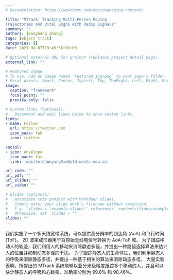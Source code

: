 ```yaml
---
# Documentation: https://wowchemy.com/docs/managing-content/

title: "MTrack: Tracking Multi-Person Moving
Trajectories and Vital Signs with Radio Signals"
summary: ""
authors: [Dongheng Zhang]
tags: [object track]
categories: []
date: 2021-08-07T19:45:56+08:00

# Optional external URL for project (replaces project detail page).
external_link: ""

# Featured image
# To use, add an image named `featured.jpg/png` to your page's folder.
# Focal points: Smart, Center, TopLeft, Top, TopRight, Left, Right, BottomLeft, Bottom, BottomRight.
image:
  caption: "framework"
  focal_point: ""
  preview_only: false

# Custom links (optional).
#   Uncomment and edit lines below to show custom links.
links:
- name: Follow
  url: https://twitter.com
  icon_pack: fab
  icon: twitter

social:
- icon: envelope
  icon_pack: fas
  link: 'mailto:ChunyangXie@std.uestc.edu.cn'

url_code: ""
url_pdf: ""
url_slides: ""
url_video: ""

# Slides (optional).
#   Associate this project with Markdown slides.
#   Simply enter your slide deck's filename without extension.
#   E.g. `slides = "example-slides"` references `content/slides/example-slides.md`.
#   Otherwise, set `slides = ""`.
slides: ""
---
```


我们实施了一个多天线宽带系统，可以提供高分辨率的到达角 (AoA) 和飞行时间 (ToF)。 2D 波束成形器用于将原始无线电信号转换为 AoA-ToF 域。 为了跟踪移动人的轨迹，我们利用人的移动来消除静态多径，并提出一种路径选择算法来估计人的位置并抑制动态多径的干扰。 为了跟踪静态人的生命体征，我们利用静态人的呼吸来消除静态多径，并提出一种基于相关的算法来消除动态多径。 大量实验表明，所提出的 MTrack 系统能够以亚分米级精度跟踪多个移动的人，并且可以估计静态人的呼吸和心跳率，准确率分别为 99.8% 和 98.46%。
